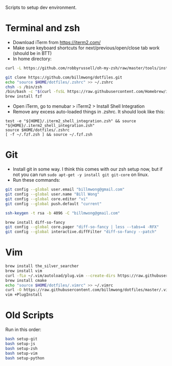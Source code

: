 Scripts to setup dev environment.

# Terminal and zsh
* Download iTerm from https://iterm2.com/
* Make sure keyboard shortcuts for next/previous/open/close tab work (should be in BTT)
* In home directory:
```sh
curl -L https://github.com/robbyrussell/oh-my-zsh/raw/master/tools/install.sh | zsh

git clone https://github.com/billmwong/dotfiles.git
echo "source $HOME/dotfiles/.zshrc" >> ~/.zshrc
chsh -s /bin/zsh
/bin/bash -c "$(curl -fsSL https://raw.githubusercontent.com/Homebrew/install/HEAD/install.sh)"
brew install fzf
```
* Open iTerm, go to menubar > iTerm2 > Install Shell Integration
* Remove any excess auto-loaded things in .zshrc. It should look like this:
```
test -e "${HOME}/.iterm2_shell_integration.zsh" && source "${HOME}/.iterm2_shell_integration.zsh"
source $HOME/dotfiles/.zshrc
[ -f ~/.fzf.zsh ] && source ~/.fzf.zsh
```

# Git
* Install git in some way. I think this comes with our zsh setup now, but if not you can run `sudo apt-get -y install git git-core` on linux.
* Run these commands:
```sh
git config --global user.email "billmwong@gmail.com"
git config --global user.name "Bill Wong"
git config --global core.editor "vi"
git config --global push.default "current"

ssh-keygen -t rsa -b 4096 -C "billmwong@gmail.com"

brew install diff-so-fancy
git config --global core.pager "diff-so-fancy | less --tabs=4 -RFX"
git config --global interactive.diffFilter "diff-so-fancy --patch"
```

# Vim
```sh
brew install the_silver_searcher
brew install vim
curl -fLo ~/.vim/autoload/plug.vim --create-dirs https://raw.githubusercontent.com/junegunn/vim-plug/master/plug.vim
brew install cmake
echo "source $HOME/dotfiles/.vimrc" >> ~/.vimrc
curl -O https://raw.githubusercontent.com/billmwong/dotfiles/master/.vimrc
vim +PlugInstall
```

# Old Scripts
Run in this order:
```sh
bash setup-git
bash setup-js
bash setup-zsh
bash setup-vim
bash setup-python
```
